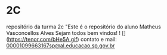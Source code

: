 # 2C
repositório da turma 2c
"Este é o repositório do aluno Matheus Vasconcellos Alves 
Sejam todos bem vindos!
! [] (https://tenor.com/bHe5A.gif)
contato e mail: 00001099663167sp@al.educacao.sp.gov.br 
